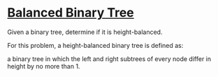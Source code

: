 # [Balanced Binary Tree](https://leetcode.com/problems/balanced-binary-tree/)

Given a binary tree, determine if it is height-balanced.  

For this problem, a height-balanced binary tree is defined as:  

a binary tree in which the left and right subtrees of every node differ in height by no more than 1.  